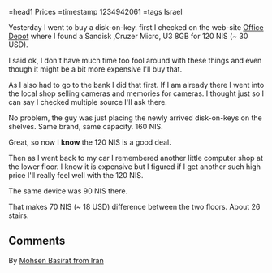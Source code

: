 =head1 Prices
=timestamp 1234942061
=tags Israel

Yesterday I went to buy a disk-on-key. first I checked on the web-site 
<a href="http://www.officedepot.co.il/">Office Depot</a> where I found a
Sandisk ,Cruzer Micro, U3 8GB for 120 NIS (~ 30 USD).

I said ok, I don't have much time too fool around with these things and 
even though it might be a bit more expensive I'll buy that.

As I also had to go to the bank I did that first. If I am already there
I went into the local shop selling cameras and memories for cameras. 
I thought just so I can say I checked multiple source I'll ask there.

No problem, the guy was just placing the newly arrived disk-on-keys on the
shelves. Same brand, same capacity. 160 NIS. 

Great, so now I <b>know</b> the 120 NIS is a good deal.

Then as I went back to my car I remembered another little computer shop 
at the lower floor. I know it is expensive but I figured if I get 
another such high price I'll really feel well with the 120 NIS.

The same device was 90 NIS there.

That makes 70 NIS (~ 18 USD) difference between the two floors. About 26 stairs.

<h2>Comments</h2>

By <a href="http://twitter.com/basirat/status/1222277805">Mohsen Basirat from Iran</a>

